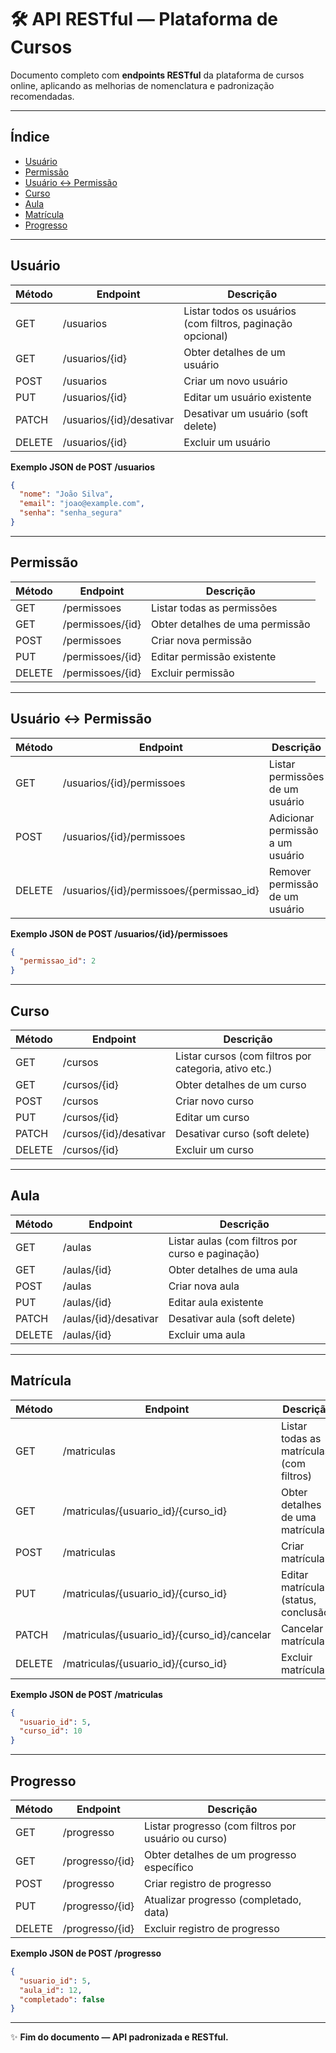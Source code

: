 # 🛠 API RESTful — Plataforma de Cursos

Documento completo com **endpoints RESTful** da plataforma de cursos online, aplicando as melhorias de nomenclatura e padronização recomendadas.

---

## Índice

* [Usuário](#usuário)
* [Permissão](#permissão)
* [Usuário ↔ Permissão](#usuário--permissão)
* [Curso](#curso)
* [Aula](#aula)
* [Matrícula](#matrícula)
* [Progresso](#progresso)

---

## Usuário

| Método | Endpoint                 | Descrição                                                 |
| ------ | ------------------------ | --------------------------------------------------------- |
| GET    | /usuarios                | Listar todos os usuários (com filtros, paginação opcional) |
| GET    | /usuarios/{id}           | Obter detalhes de um usuário                              |
| POST   | /usuarios                | Criar um novo usuário                                     |
| PUT    | /usuarios/{id}           | Editar um usuário existente                               |
| PATCH  | /usuarios/{id}/desativar | Desativar um usuário (soft delete)                        |
| DELETE | /usuarios/{id}           | Excluir um usuário                             |

**Exemplo JSON de POST /usuarios**

```json
{
  "nome": "João Silva",
  "email": "joao@example.com",
  "senha": "senha_segura"
}
```

---

## Permissão

| Método | Endpoint         | Descrição                       |
| ------ | ---------------- | ------------------------------- |
| GET    | /permissoes      | Listar todas as permissões      |
| GET    | /permissoes/{id} | Obter detalhes de uma permissão |
| POST   | /permissoes      | Criar nova permissão            |
| PUT    | /permissoes/{id} | Editar permissão existente      |
| DELETE | /permissoes/{id} | Excluir permissão               |

---

## Usuário ↔ Permissão

| Método | Endpoint                                 | Descrição                        |
| ------ | ---------------------------------------- | -------------------------------- |
| GET    | /usuarios/{id}/permissoes                | Listar permissões de um usuário  |
| POST   | /usuarios/{id}/permissoes                | Adicionar permissão a um usuário |
| DELETE | /usuarios/{id}/permissoes/{permissao_id} | Remover permissão de um usuário  |

**Exemplo JSON de POST /usuarios/{id}/permissoes**

```json
{
  "permissao_id": 2
}
```

---

## Curso

| Método | Endpoint               | Descrição                                            |
| ------ | ---------------------- | ---------------------------------------------------- |
| GET    | /cursos                | Listar cursos (com filtros por categoria, ativo etc.) |
| GET    | /cursos/{id}           | Obter detalhes de um curso                           |
| POST   | /cursos                | Criar novo curso                                     |
| PUT    | /cursos/{id}           | Editar um curso                                      |
| PATCH  | /cursos/{id}/desativar | Desativar curso (soft delete)                        |
| DELETE | /cursos/{id}           | Excluir um curso                          |

---

## Aula

| Método | Endpoint              | Descrição                                        |
| ------ | --------------------- |--------------------------------------------------|
| GET    | /aulas                | Listar aulas (com filtros por curso e paginação) |
| GET    | /aulas/{id}           | Obter detalhes de uma aula                       |
| POST   | /aulas                | Criar nova aula                                  |
| PUT    | /aulas/{id}           | Editar aula existente                            |
| PATCH  | /aulas/{id}/desativar | Desativar aula (soft delete)                     |
| DELETE | /aulas/{id}           | Excluir uma aula                                 |

---

## Matrícula

| Método | Endpoint                                     | Descrição                                |
| ------ | -------------------------------------------- | ---------------------------------------- |
| GET    | /matriculas                                  | Listar todas as matrículas (com filtros) |
| GET    | /matriculas/{usuario_id}/{curso_id}          | Obter detalhes de uma matrícula          |
| POST   | /matriculas                                  | Criar matrícula                          |
| PUT    | /matriculas/{usuario_id}/{curso_id}          | Editar matrícula (status, conclusão)     |
| PATCH  | /matriculas/{usuario_id}/{curso_id}/cancelar | Cancelar matrícula                       |
| DELETE | /matriculas/{usuario_id}/{curso_id}          | Excluir matrícula                        |

**Exemplo JSON de POST /matriculas**

```json
{
  "usuario_id": 5,
  "curso_id": 10
}
```

---

## Progresso

| Método | Endpoint        | Descrição                                           |
| ------ | --------------- | --------------------------------------------------- |
| GET    | /progresso      | Listar progresso (com filtros por usuário ou curso) |
| GET    | /progresso/{id} | Obter detalhes de um progresso específico           |
| POST   | /progresso      | Criar registro de progresso                         |
| PUT    | /progresso/{id} | Atualizar progresso (completado, data)              |
| DELETE | /progresso/{id} | Excluir registro de progresso                       |

**Exemplo JSON de POST /progresso**

```json
{
  "usuario_id": 5,
  "aula_id": 12,
  "completado": false
}
```

---

✨ **Fim do documento — API padronizada e RESTful.**
